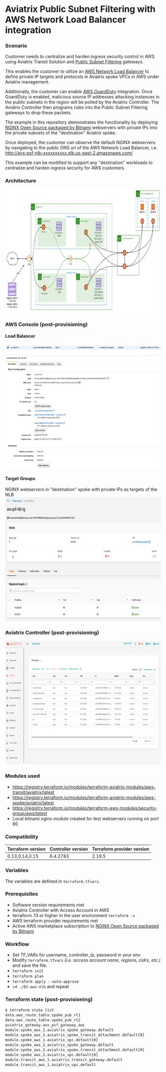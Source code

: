 # Aviatrix Public Subnet Filtering with AWS Network Load Balancer integration

### Scenario

Customer needs to centralize and harden ingress security control in AWS using Aviatrix Transit Solution and [Public Subnet Filtering](https://docs.aviatrix.com/HowTos/public_subnet_filtering_faq.html?highlight=psf#what-does-public-subnet-filtering-gateway-do) gateways. 

This enables the customer to utilize an [AWS Network Load Balancer](https://docs.aws.amazon.com/elasticloadbalancing/latest/network/introduction.html) to define private IP targets and protocols in Aviatrix spoke VPCs in AWS under Aviatrix management.

Additionally, the customer can enable [AWS GuardDuty](https://aws.amazon.com/guardduty/) integration. Once GuardDuty is enabled, malicious source IP addresses attacking instances in the public subnets in the region will be polled by the Aviatrix Controller. The Aviatrix Controller then programs rules into the Public Subnet Filtering gateways to drop these packets.

The example in this repository demonstrates the functionality by deploying [NGINX Open Source packaged by Bitnami](https://aws.amazon.com/marketplace/pp/prodview-lzep7hqg45g7k) webservers with private IPs into the private subnets of the "destination" Aviatrix spoke. 

Once deployed, the customer can observe the default NGINX webservers by navigating to the public DNS url of the AWS Network Load Balancer, i.e. http://avx-psf-nlb-xxxxxxxxxx.elb.us-east-2.amazonaws.com/ 

This example can be modified to support any "destination" workloads to centralize and harden ingress security for AWS customers. 

### Architecture
<img src="img/psf-infr-diagram.png" height="400">

### AWS Console (post-provisioning)

#### Load Balancer
<img src="img/psf-nlb-aws-console.png" height="400">

#### Target Groups 
NGINX webservers in "destination" spoke with private IPs as targets of the NLB
<img src="img/psf-nlb-tg-aws-console.png" height="400">
  
### Aviatrix Controller (post-provisioning)
<img src="img/psf-aviatrix-controller-view.png" height="400">

### Modules used

- https://registry.terraform.io/modules/terraform-aviatrix-modules/aws-transit/aviatrix/latest
- https://registry.terraform.io/modules/terraform-aviatrix-modules/aws-spoke/aviatrix/latest
- https://registry.terraform.io/modules/terraform-aws-modules/security-group/aws/latest
- Local bitnami nginx module created for test webservers running on port 80

### Compatibility
Terraform version | Controller version | Terraform provider version
:--- | :--- | :---
0.13,0.14,0.15 | 6.4.2783 | 2.19.5

### Variables

The variables are defined in ```terraform.tfvars```.

### Prerequisites

- Software version requirements met 
- Aviatrix Controller with Access Account in AWS
- terraform .13 or higher in the user environment ```terraform -v``` 
- AWS terraform provider requirements met 
- Active AWS marketplace subscription to [NGINX Open Source packaged by Bitnami](https://aws.amazon.com/marketplace/pp/prodview-lzep7hqg45g7k)

### Workflow

- Set TF_VARs for username, controller_ip, password in your env
- Modify ```terraform.tfvars``` _(i.e. access account name, regions, cidrs, etc.)_ and save the file.
- ```terraform init```
- ```terraform plan```
- ```terraform apply --auto-approve```
- ```cd ./02-aws-nlb``` and repeat

### Terraform state (post-provisioning) 

```
$ terraform state list
data.aws_route_table.spoke_pub_rt1
data.aws_route_table.spoke_pub_rt2
aviatrix_gateway.avx_psf_gateway_aws
module.spoke_aws_1.aviatrix_spoke_gateway.default
module.spoke_aws_1.aviatrix_spoke_transit_attachment.default[0]
module.spoke_aws_1.aviatrix_vpc.default[0]
module.spoke_aws_2.aviatrix_spoke_gateway.default
module.spoke_aws_2.aviatrix_spoke_transit_attachment.default[0]
module.spoke_aws_2.aviatrix_vpc.default[0]
module.transit_aws_1.aviatrix_transit_gateway.default
module.transit_aws_1.aviatrix_vpc.default
```

